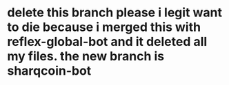 # delete this branch please i legit want to die because i merged this with reflex-global-bot and it deleted all my files. the new branch is sharqcoin-bot

